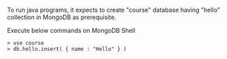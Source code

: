 To run java programs, it expects to create "course" database having "hello" collection in MongoDB as prerequisite.

Execute below commands on MongoDB Shell

	> use course
	> db.hello.insert( { name : "Hello" } )
